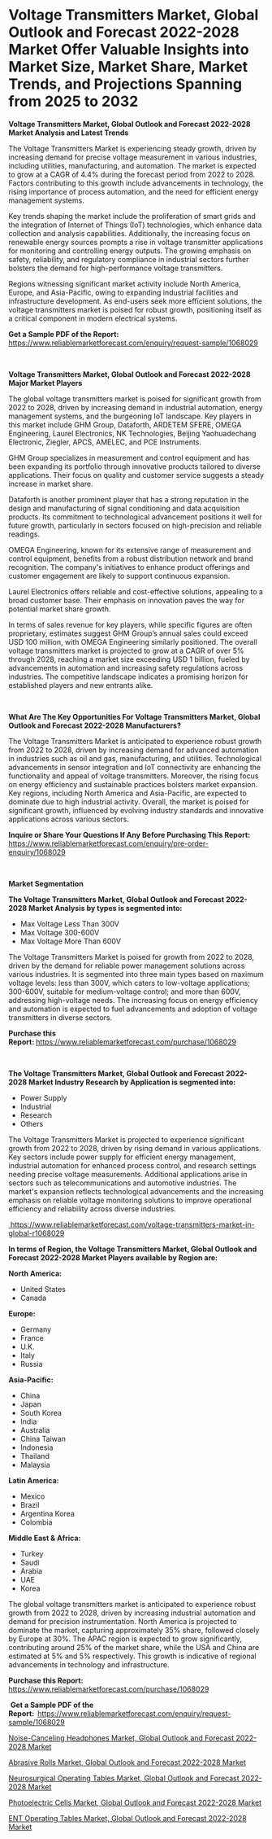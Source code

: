 <p><h1>Voltage Transmitters Market, Global Outlook and Forecast 2022-2028 Market Offer Valuable Insights into Market Size, Market Share, Market Trends, and Projections Spanning from 2025 to 2032</h1></p><p><strong>Voltage Transmitters Market, Global Outlook and Forecast 2022-2028 Market Analysis and Latest Trends</strong></p>
<p><p>The Voltage Transmitters Market is experiencing steady growth, driven by increasing demand for precise voltage measurement in various industries, including utilities, manufacturing, and automation. The market is expected to grow at a CAGR of 4.4% during the forecast period from 2022 to 2028. Factors contributing to this growth include advancements in technology, the rising importance of process automation, and the need for efficient energy management systems.</p><p>Key trends shaping the market include the proliferation of smart grids and the integration of Internet of Things (IoT) technologies, which enhance data collection and analysis capabilities. Additionally, the increasing focus on renewable energy sources prompts a rise in voltage transmitter applications for monitoring and controlling energy outputs. The growing emphasis on safety, reliability, and regulatory compliance in industrial sectors further bolsters the demand for high-performance voltage transmitters.</p><p>Regions witnessing significant market activity include North America, Europe, and Asia-Pacific, owing to expanding industrial facilities and infrastructure development. As end-users seek more efficient solutions, the voltage transmitters market is poised for robust growth, positioning itself as a critical component in modern electrical systems.</p></p>
<p><strong>Get a Sample PDF of the Report:&nbsp;</strong> <a href="https://www.reliablemarketforecast.com/enquiry/request-sample/1068029?utm_campaign=1903&utm_medium=2&utm_source=Github&utm_content=ia&utm_term=21032025&utm_id=voltage-transmitters-market-global-outlook-and-forecast-2022-2028">https://www.reliablemarketforecast.com/enquiry/request-sample/1068029</a></p>
<p>&nbsp;</p>
<p><strong>Voltage Transmitters Market, Global Outlook and Forecast 2022-2028 Major Market Players</strong></p>
<p><p>The global voltage transmitters market is poised for significant growth from 2022 to 2028, driven by increasing demand in industrial automation, energy management systems, and the burgeoning IoT landscape. Key players in this market include GHM Group, Dataforth, ARDETEM SFERE, OMEGA Engineering, Laurel Electronics, NK Technologies, Beijing Yaohuadechang Electronic, Ziegler, APCS, AMELEC, and PCE Instruments.</p><p>GHM Group specializes in measurement and control equipment and has been expanding its portfolio through innovative products tailored to diverse applications. Their focus on quality and customer service suggests a steady increase in market share.</p><p>Dataforth is another prominent player that has a strong reputation in the design and manufacturing of signal conditioning and data acquisition products. Its commitment to technological advancement positions it well for future growth, particularly in sectors focused on high-precision and reliable readings.</p><p>OMEGA Engineering, known for its extensive range of measurement and control equipment, benefits from a robust distribution network and brand recognition. The company's initiatives to enhance product offerings and customer engagement are likely to support continuous expansion.</p><p>Laurel Electronics offers reliable and cost-effective solutions, appealing to a broad customer base. Their emphasis on innovation paves the way for potential market share growth.</p><p>In terms of sales revenue for key players, while specific figures are often proprietary, estimates suggest GHM Group’s annual sales could exceed USD 100 million, with OMEGA Engineering similarly positioned. The overall voltage transmitters market is projected to grow at a CAGR of over 5% through 2028, reaching a market size exceeding USD 1 billion, fueled by advancements in automation and increasing safety regulations across industries. The competitive landscape indicates a promising horizon for established players and new entrants alike.</p></p>
<p>&nbsp;</p>
<p><strong>What Are The Key Opportunities For Voltage Transmitters Market, Global Outlook and Forecast 2022-2028 Manufacturers?</strong></p>
<p><p>The Voltage Transmitters Market is anticipated to experience robust growth from 2022 to 2028, driven by increasing demand for advanced automation in industries such as oil and gas, manufacturing, and utilities. Technological advancements in sensor integration and IoT connectivity are enhancing the functionality and appeal of voltage transmitters. Moreover, the rising focus on energy efficiency and sustainable practices bolsters market expansion. Key regions, including North America and Asia-Pacific, are expected to dominate due to high industrial activity. Overall, the market is poised for significant growth, influenced by evolving industry standards and innovative applications across various sectors.</p></p>
<p><strong>Inquire or Share Your Questions If Any Before Purchasing This Report:</strong> <a href="https://www.reliablemarketforecast.com/enquiry/pre-order-enquiry/1068029?utm_campaign=1903&utm_medium=2&utm_source=Github&utm_content=ia&utm_term=21032025&utm_id=voltage-transmitters-market-global-outlook-and-forecast-2022-2028">https://www.reliablemarketforecast.com/enquiry/pre-order-enquiry/1068029</a></p>
<p>&nbsp;</p>
<p><strong>Market Segmentation</strong></p>
<p><strong>The Voltage Transmitters Market, Global Outlook and Forecast 2022-2028 Market Analysis by types is segmented into:</strong></p>
<p><ul><li>Max Voltage Less Than 300V</li><li>Max Voltage 300-600V</li><li>Max Voltage More Than 600V</li></ul></p>
<p><p>The Voltage Transmitters Market is poised for growth from 2022 to 2028, driven by the demand for reliable power management solutions across various industries. It is segmented into three main types based on maximum voltage levels: less than 300V, which caters to low-voltage applications; 300-600V, suitable for medium-voltage control; and more than 600V, addressing high-voltage needs. The increasing focus on energy efficiency and automation is expected to fuel advancements and adoption of voltage transmitters in diverse sectors.</p></p>
<p><strong>Purchase this Report:&nbsp;</strong><a href="https://www.reliablemarketforecast.com/purchase/1068029?utm_campaign=1903&utm_medium=2&utm_source=Github&utm_content=ia&utm_term=21032025&utm_id=voltage-transmitters-market-global-outlook-and-forecast-2022-2028">https://www.reliablemarketforecast.com/purchase/1068029</a></p>
<p>&nbsp;</p>
<p><strong>The Voltage Transmitters Market, Global Outlook and Forecast 2022-2028 Market Industry Research by Application is segmented into:</strong></p>
<p><ul><li>Power Supply</li><li>Industrial</li><li>Research</li><li>Others</li></ul></p>
<p><p>The Voltage Transmitters Market is projected to experience significant growth from 2022 to 2028, driven by rising demand in various applications. Key sectors include power supply for efficient energy management, industrial automation for enhanced process control, and research settings needing precise voltage measurements. Additional applications arise in sectors such as telecommunications and automotive industries. The market's expansion reflects technological advancements and the increasing emphasis on reliable voltage monitoring solutions to improve operational efficiency and reliability across diverse industries.</p></p>
<p><a href="https://www.reliablemarketforecast.com/voltage-transmitters-market-in-global-r1068029?utm_campaign=1903&utm_medium=2&utm_source=Github&utm_content=ia&utm_term=21032025&utm_id=voltage-transmitters-market-global-outlook-and-forecast-2022-2028">&nbsp;https://www.reliablemarketforecast.com/voltage-transmitters-market-in-global-r1068029</a></p>
<p><strong>In terms of Region, the Voltage Transmitters Market, Global Outlook and Forecast 2022-2028 Market Players available by Region are:</strong></p>
<p>
    <p> <strong> North America: </strong>
        <ul>
            <li>United States</li>
            <li>Canada</li>
        </ul>
        </p> 
    <p> <strong> Europe: </strong>
        <ul>
            <li>Germany</li>
            <li>France</li>
            <li>U.K.</li>
            <li>Italy</li>
            <li>Russia</li>
        </ul>
        </p> 
    <p> <strong> Asia-Pacific: </strong>
        <ul>
            <li>China</li>
            <li>Japan</li>
            <li>South Korea</li>
            <li>India</li>
            <li>Australia</li>
            <li>China Taiwan</li>
            <li>Indonesia</li>
            <li>Thailand</li>
            <li>Malaysia</li>
        </ul>
        </p> 
    <p> <strong> Latin America: </strong>
        <ul>
            <li>Mexico</li>
            <li>Brazil</li>
            <li>Argentina Korea</li>
            <li>Colombia</li>
        </ul>
        </p> 
    <p> <strong> Middle East & Africa: </strong>
        <ul>
            <li>Turkey</li>
            <li>Saudi</li>
            <li>Arabia</li>
            <li>UAE</li>
            <li>Korea</li>
        </ul>
    </p>
    </p>
<p><p>The global voltage transmitters market is anticipated to experience robust growth from 2022 to 2028, driven by increasing industrial automation and demand for precision instrumentation. North America is projected to dominate the market, capturing approximately 35% share, followed closely by Europe at 30%. The APAC region is expected to grow significantly, contributing around 25% of the market share, while the USA and China are estimated at 5% and 5% respectively. This growth is indicative of regional advancements in technology and infrastructure.</p></p>
<p><strong>Purchase this Report: </strong><a href="https://www.reliablemarketforecast.com/purchase/1068029?utm_campaign=1903&utm_medium=2&utm_source=Github&utm_content=ia&utm_term=21032025&utm_id=voltage-transmitters-market-global-outlook-and-forecast-2022-2028">https://www.reliablemarketforecast.com/purchase/1068029</a></p>
<p>&nbsp;<strong>Get a Sample PDF of the Report:&nbsp;&nbsp;</strong><a href="https://www.reliablemarketforecast.com/enquiry/request-sample/1068029?utm_campaign=1903&utm_medium=2&utm_source=Github&utm_content=ia&utm_term=21032025&utm_id=voltage-transmitters-market-global-outlook-and-forecast-2022-2028">https://www.reliablemarketforecast.com/enquiry/request-sample/1068029</a></p>
<p><strong></strong></p>
<p><p><a href="https://github.com/landtmman/Market-Research-Report-List-1/blob/main/noise-canceling-headphones-market-global-outlook-and-forecast-2022-2028-market.md?utm_campaign=1903&utm_medium=2&utm_source=Github&utm_content=ia&utm_term=21032025&utm_id=voltage-transmitters-market-global-outlook-and-forecast-2022-2028">Noise-Canceling Headphones Market, Global Outlook and Forecast 2022-2028 Market</a></p><p><a href="https://github.com/keehnkaesssi/Market-Research-Report-List-1/blob/main/abrasive-rolls-market-global-outlook-and-forecast-2022-2028-market.md?utm_campaign=1903&utm_medium=2&utm_source=Github&utm_content=ia&utm_term=21032025&utm_id=voltage-transmitters-market-global-outlook-and-forecast-2022-2028">Abrasive Rolls Market, Global Outlook and Forecast 2022-2028 Market</a></p><p><a href="https://github.com/djoeamakeh/Market-Research-Report-List-1/blob/main/neurosurgical-operating-tables-market-global-outlook-and-forecast-2022-2028-market.md?utm_campaign=1903&utm_medium=2&utm_source=Github&utm_content=ia&utm_term=21032025&utm_id=voltage-transmitters-market-global-outlook-and-forecast-2022-2028">Neurosurgical Operating Tables Market, Global Outlook and Forecast 2022-2028 Market</a></p><p><a href="https://github.com/tigoryemm/Market-Research-Report-List-1/blob/main/photoelectric-cells-market-global-outlook-and-forecast-2022-2028-market.md?utm_campaign=1903&utm_medium=2&utm_source=Github&utm_content=ia&utm_term=21032025&utm_id=voltage-transmitters-market-global-outlook-and-forecast-2022-2028">Photoelectric Cells Market, Global Outlook and Forecast 2022-2028 Market</a></p><p><a href="https://github.com/negrocybul4w/Market-Research-Report-List-1/blob/main/ent-operating-tables-market-global-outlook-and-forecast-2022-2028-market.md?utm_campaign=1903&utm_medium=2&utm_source=Github&utm_content=ia&utm_term=21032025&utm_id=voltage-transmitters-market-global-outlook-and-forecast-2022-2028">ENT Operating Tables Market, Global Outlook and Forecast 2022-2028 Market</a></p></p>
